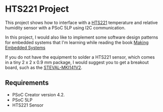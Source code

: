 # HTS221 Project

This project shows how to interface with a [HTS221](https://www.st.com/en/mems-and-sensors/hts221.html) temperature and
relative humidity sensor with a PSoC 5LP using I2C communication.  

In this project, I would also like to implement some software design patterns for embedded systems that I'm learning while reading the 
book [Making Embedded Systems](http://shop.oreilly.com/product/0636920017776.do)

If you do not have the equipment to solder a HTS221 sensor, which comes in a tiny 2 x 2 x 0.9 mm package, I would suggest you to get a breakout board, such as the [STEVAL-MKI141V2](https://www.st.com/en/evaluation-tools/steval-mki141v2.html).

## Requirements

- PSoC Creator version 4.2. 
- PSoC 5LP
- HTS221 Sensor
